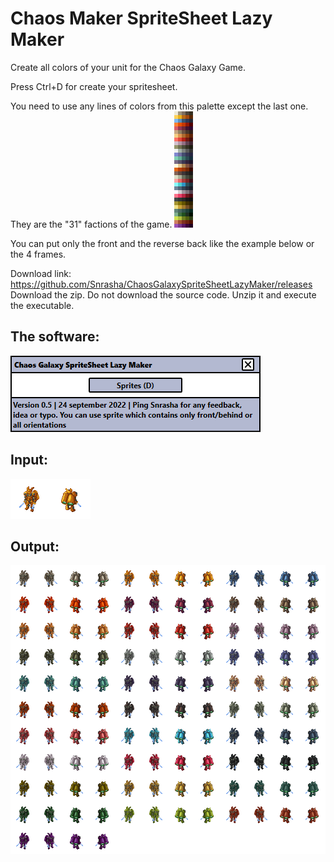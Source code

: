# Chaos Maker SpriteSheet Lazy Maker
Create all colors of your unit for the Chaos Galaxy Game.

Press Ctrl+D for create your spritesheet.

You need to use any lines of colors from this palette except the last one. They are the "31" factions of the game.
![Alt text](ColorPalette.png)

You can put only the front and the reverse back like the example below or the 4 frames.

Download link:
https://github.com/Snrasha/ChaosGalaxySpriteSheetLazyMaker/releases
Download the zip. Do not download the source code.
Unzip it and execute the executable.

## The software:
![Alt text](Software.png)

## Input:
![Alt text](ChimSword.png)

## Output:
![Alt text](ChimSword_SpriteSheet.png)
